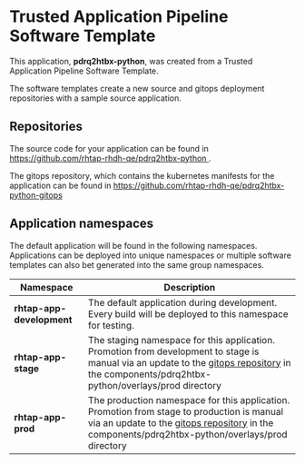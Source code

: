 # Trusted Application Pipeline Software Template

This application, **pdrq2htbx-python**, was created from a Trusted Application Pipeline Software Template.

The software templates create a new source and gitops deployment repositories with a sample source application. 

## Repositories

The source code for your application can be found in [https://github.com/rhtap-rhdh-qe/pdrq2htbx-python ](https://github.com/rhtap-rhdh-qe/pdrq2htbx-python ).
 
The gitops repository, which contains the kubernetes manifests for the application can be found in 
[https://github.com/rhtap-rhdh-qe/pdrq2htbx-python-gitops ](https://github.com/rhtap-rhdh-qe/pdrq2htbx-python-gitops ) 

## Application namespaces 

The default application will be found in the following namespaces. Applications can be deployed into unique namespaces or multiple software templates can also bet generated into the same group namespaces.  

|  Namespace   |  Description   |  
| -------- | -------- |   
| **rhtap-app-development** | The default application during development. Every build will be deployed to this namespace for testing. | 
| **rhtap-app-stage** | The staging namespace for this application. Promotion from development to stage is manual via an update to the [gitops repository](https://github.com/rhtap-rhdh-qe/pdrq2htbx-python-gitops ) in the components/pdrq2htbx-python/overlays/prod directory |  
| **rhtap-app-prod** | The production namespace for this application. Promotion from stage to production is manual via an update to the [gitops repository](https://github.com/rhtap-rhdh-qe/pdrq2htbx-python-gitops ) in the components/pdrq2htbx-python/overlays/prod directory | 